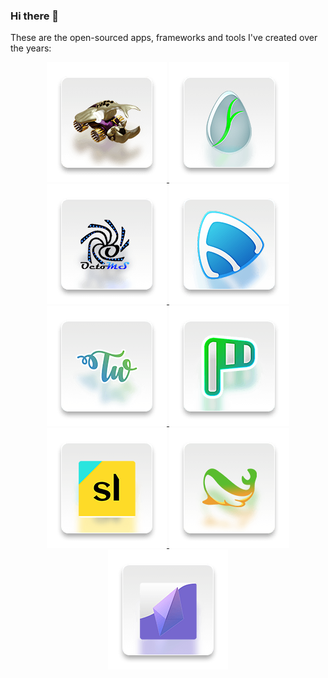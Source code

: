### Hi there 👋

These are the open-sourced apps, frameworks and tools I've created over the years:

<p align="center">
  <a href="https://github.com/markjivko/RPG">
    <img src="./img/icon-rpg.png"/>
  </a>
  <a href="https://github.com/markjivko/fervoare">
    <img src="./img/icon-fervoare.png"/>
  </a>
  <a href="https://github.com/markjivko/octoms">
    <img src="./img/icon-octoms.png"/>
  </a>
  <a href="https://github.com/markjivko/fairplayer">
    <img src="./img/icon-fairplayer.png"/>
  </a>
  <a href="https://github.com/markjivko/themewarlock">
    <img src="./img/icon-themewarlock.png"/>
  </a>
  <a href="https://github.com/markjivko/wordpress-code-review">
    <img src="./img/icon-potrivit.png"/>
  </a>
  <a href="https://github.com/markjivko/storyline">
    <img src="./img/icon-storyline.png"/>
  </a>
  <a href="https://github.com/markjivko/php-sandbox">
    <img src="./img/icon-php-sandbox.png"/>
  </a>
  <a href="https://github.com/markjivko/enjin-php-sdk">
    <img src="./img/icon-enjin-php-sdk.png"/>
  </a>
</p>

